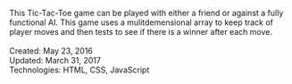 This Tic-Tac-Toe game can be played with either a friend or against a fully functional AI.
This game uses a mulitdemensional array to keep track of player moves and then tests to see if
there is a winner after each move.<br><br>
Created: May 23, 2016<br>Updated: March 31, 2017<br>
Technologies: HTML, CSS, JavaScript
